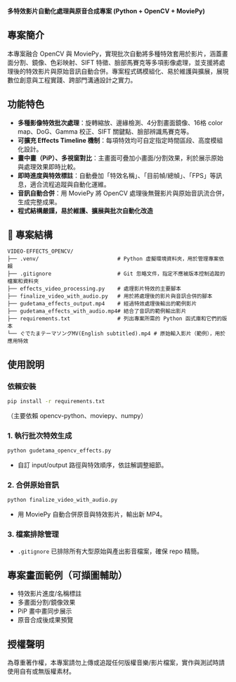**多特效影片自動化處理與原音合成專案 (Python + OpenCV + MoviePy)**

## 專案簡介          

本專案融合 OpenCV 與 MoviePy，實現批次自動將多種特效套用於影片，涵蓋畫面分割、鏡像、色彩映射、SIFT 特徵、臉部馬賽克等多項影像處理，並支援將處理後的特效影片與原始音訊自動合併。專案程式碼模組化、易於維護與擴展，展現數位創意與工程實踐、跨部門溝通設計之實力。

## 功能特色          

- **多種影像特效批次處理**：旋轉縮放、邊緣檢測、4分割畫面鏡像、16格 color map、DoG、Gamma 校正、SIFT 關鍵點、臉部辨識馬賽克等。
- **可擴充 Effects Timeline 機制**：每項特效均可自定指定時間區段、高度模組化設計。
- **畫中畫（PiP）、多視窗對比**：主畫面可疊加小畫面/分割效果，利於展示原始與處理效果即時比較。
- **即時進度與特效標註**：自動疊加「特效名稱」、「目前幀/總幀」、「FPS」等訊息，適合流程追蹤與自動化運維。
- **音訊自動合併**：用 MoviePy 將 OpenCV 處理後無聲影片與原始音訊流合併，生成完整成果。
- **程式結構嚴謹，易於維護、擴展與批次自動化改造**          

## 📁 專案結構
```
VIDEO-EFFECTS_OPENCV/
├── .venv/                         # Python 虛擬環境資料夾，用於管理專案依賴
├── .gitignore                     # Git 忽略文件，指定不應被版本控制追蹤的檔案和資料夾
├── effects_video_processing.py    # 處理影片特效的主要腳本
├── finalize_video_with_audio.py   # 用於將處理後的影片與音訊合併的腳本
├── gudetama_effects_output.mp4    # 經過特效處理後輸出的範例影片
├── gudetama_effects_with_audio.mp4# 結合了音訊的範例輸出影片
├── requirements.txt               # 列出專案所需的 Python 函式庫和它們的版本
└── ぐでたまテーマソングMV(English subtitled).mp4 # 原始輸入影片（範例），用於應用特效
```

## 使用說明

### 依賴安裝

```bash
pip install -r requirements.txt
```
（主要依賴 opencv-python、moviepy、numpy）

### 1. 執行批次特效生成

```bash
python gudetama_opencv_effects.py
```
- 自訂 input/output 路徑與特效順序，依註解調整細節。

### 2. 合併原始音訊

```bash
python finalize_video_with_audio.py
```
- 用 MoviePy 自動合併原音與特效影片，輸出新 MP4。

### 3. 檔案排除管理

- `.gitignore` 已排除所有大型原始與產出影音檔案，確保 repo 精簡。


## 專案畫面範例（可擷圖輔助）

- 特效影片進度/名稱標註
- 多畫面分割/鏡像效果
- PiP 畫中畫同步展示
- 原音合成後成果預覽

## 授權聲明

為尊重著作權，本專案請勿上傳或追蹤任何版權音樂/影片檔案，實作與測試時請使用自有或無版權素材。
